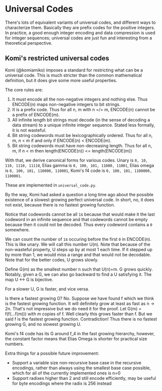 #  Universal Codes

There's lots of equivalent variants of universal codes, and different ways to characterize them. Basically they are prefix codes for the positive integers. In practice, a good enough integer encoding and data compression is used for integer sequences; universal codes are just fun and interesting from a theoretical perspective.

Komi's restricted universal codes
---

Komi (@komiamiko) imposes a standard for restricting what can be a universal code. This is much stricter than the common mathematical definition, but it does give some more useful properties.

The core rules are:

1. It must encode all the non-negative integers and nothing else. Thus ENCODE(n) maps non-negative integers to bit strings.
2. It is a prefix code. Thus for all n, m with n =/= m, ENCODE(n) cannot be a prefix of ENCODE(m).
3. All infinite length bit strings must decode (in the sense of decoding a data stream) to a unique infinite integer sequence. Stated less formally, it is not wasteful.
4. Bit string codewords must be lexicographically ordered. Thus for all n, m, n < m if and only if ENCODE(n) < ENCODE(m).
5. Bit string codewords must have non-decreasing length. Thus for all n, m, if n < m then length(ENCODE(n)) <= length(ENCODE(m))

With that, we derive canonical forms for various codes. Unary is `0, 10, 110, 1110, 11110`, Elias gamma is `0, 100, 101, 11000, 11001`, Elias omega is `0, 100, 101, 110000, 110001`, Komi's f4 code is `0, 100, 101, 1100000, 1100001`.

These are implemented in `universal_code.py`.

By the way, Komi had asked a question a long time ago about the possible existence of a slowest growing perfect universal code. In short, no, it does not exist, because there is no fastest growing function.

Notice that codewords cannot be all `1`s because that would make it the last codeword in an infinite sequence and that codewords cannot be empty because then it could not be decoded. Thus every codeword contains a `0` somewhere.

We can count the number of `1`s occuring before the first `0` in ENCODE(n). This is like unary. We will call this number U(n). Note that because of the non-wasteful property, U steps up by at most 1 each time. If it stepped up by more than 1, we would miss a range and that would not be decodable. Note that for the better codes, U grows slowly.

Define G(m) as the smallest number n such that U(n)=m. G grows quickly. Notably, given a G, we can also go backward to find a U satisfying it. The map U <-> G is bijective.

For a slower U, G is faster, and vice versa.

Is there a fastest growing G? No. Suppose we have found f which we think is the fastest growing function. It will definitely grow at least as fast as n -> 2n. That's not impressive but we do need it for the proof. Let G(m) = f(f(...f(m))) with m copies of f. Well clearly this grows faster than f. But we said f is the fastest growing function. Contradiction! Thus there is no fastest growing G, and no slowest growing U.

Komi's f4 code has its G around f_4 in the fast growing hierarchy, however, the constant factor means that Elias Omega is shorter for practical size numbers.

Extra things for a possible future improvement:

- Support a variable size non-recursive base case in the recursive encodings, rather than always using the smallest base case possible, which for all of the currently implemented ones is n=0
- Support radixes higher than 2 and still encode efficiently, may be useful for byte encodings where the radix is 256 instead
